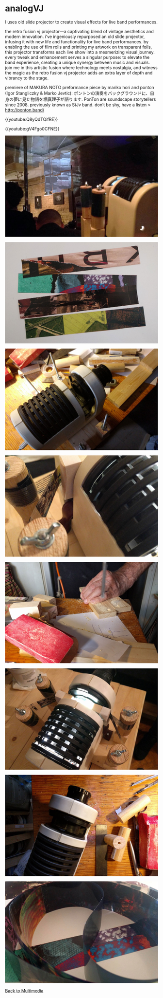 # analogVJ

I uses old slide projector to create visual effects for live band performances.

the retro fusion vj projector—a captivating blend of vintage aesthetics and modern innovation. i’ve ingeniously repurposed an old slide projector, infusing it with new life and functionality for live band performances. by enabling the use of film rolls and printing my artwork on transparent foils, this projector transforms each live show into a mesmerizing visual journey. every tweak and enhancement serves a singular purpose: to elevate the band experience, creating a unique synergy between music and visuals. join me in this artistic fusion where technology meets nostalgia, and witness the magic as the retro fusion vj projector adds an extra layer of depth and vibrancy to the stage.

premiere of MAKURA NOTO preformance piece by mariko hori and ponton (Igor Stangliczky & Marko Jevtic): ポントンの演奏をバックグラウンドに、自身の夢に見た物語を堀真理子が語ります. PonTon are soundscape storytellers since 2008. previously known as StJv band. don’t be shy, have a listen > http://ponton.band/

{{youtube:Q8yQdTQifRE}}

{{youtube:gV4Fgo0CFNE}}

![analogVJ](images/analogVJ1.jpg)

![analogVJ](images/analogVJ2.jpg)

![analogVJ](images/analogVJ3.jpg)

![analogVJ](images/analogVJ4.jpg)

![analogVJ](images/analogVJ5.jpg)

![analogVJ](images/analogVJ6.jpg)

![analogVJ](images/analogVJ7.jpg)

![analogVJ](images/analogVJ8.jpg)

[Back to Multimedia](multimedia.html)

